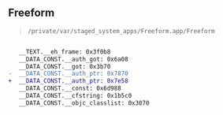 ## Freeform

> `/private/var/staged_system_apps/Freeform.app/Freeform`

```diff

   __TEXT.__eh_frame: 0x3f0b8
   __DATA_CONST.__auth_got: 0x6a08
   __DATA_CONST.__got: 0x3b70
-  __DATA_CONST.__auth_ptr: 0x7870
+  __DATA_CONST.__auth_ptr: 0x7e58
   __DATA_CONST.__const: 0x6d988
   __DATA_CONST.__cfstring: 0x1b5c0
   __DATA_CONST.__objc_classlist: 0x3070

```
